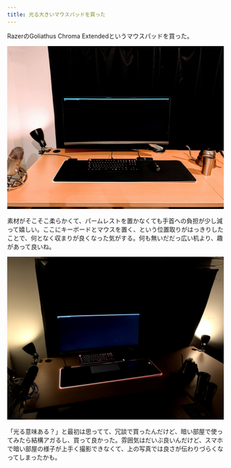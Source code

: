 ```yaml
---
title: 光る大きいマウスパッドを買った
---
```


RazerのGoliathus Chroma Extendedというマウスパッドを買った。

![](/images/2020-09-16-gaming-mouse-pad-light.jpg)

素材がそこそこ柔らかくて、パームレストを置かなくても手首への負担が少し減って嬉しい。ここにキーボードとマウスを置く、という位置取りがはっきりしたことで、何となく収まりが良くなった気がする。何も無いだだっ広い机より、趣があって良いね。

![](/images/2020-09-16-gaming-mouse-pad.jpg)

「光る意味ある？」と最初は思ってて、冗談で買ったんだけど、暗い部屋で使ってみたら結構アガるし、買って良かった。雰囲気はだいぶ良いんだけど、スマホで暗い部屋の様子が上手く撮影できなくて、上の写真では良さが伝わりづらくなってしまったかも。
